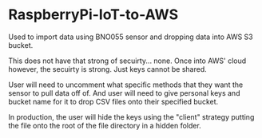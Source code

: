 # RaspberryPi-IoT-to-AWS
Used to import data using BNO055 sensor and dropping data into AWS S3 bucket.

This does not have that strong of secuirty... none. Once into AWS' cloud however, the secuirty is strong. Just keys cannot be shared.

User will need to uncomment what specific methods that they want the sensor to pull data off of.
And user will need to give personal keys and bucket name for it to drop CSV files onto their specified bucket.

In production, the user will hide the keys using the "client" strategy putting the file onto the root of the file directory in a hidden folder.
